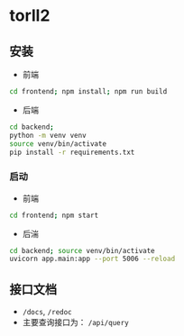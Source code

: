 # torll2

## 安装
- 前端 
```sh 
cd frontend; npm install; npm run build
```

- 后端 
```sh
cd backend; 
python -m venv venv
source venv/bin/activate
pip install -r requirements.txt
```

### 启动
- 前端
```sh
cd frontend; npm start
```

- 后湍
```sh
cd backend; source venv/bin/activate
uvicorn app.main:app --port 5006 --reload
```

## 接口文档
* `/docs`, `/redoc` 
* 主要查询接口为： `/api/query`
